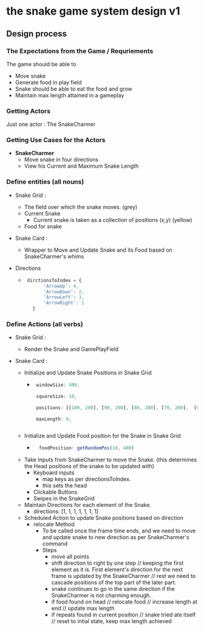 # the snake game system design v1





## Design process



###  The Expectations from the Game / Requriements 

The game should be able to 
   - Move snake
   - Generate food in play field
   - Snake should be able to eat the food and grow
   - Maintain max length attained in a gameplay

### Getting Actors

Just one actor : The SnakeCharmer


### Getting Use Cases for the Actors

- **SnakeCharmer**
   -  Move snake in four directions
   -  View his Current and Maximum Snake Length

### Define entities (all nouns) 

- Snake Grid : 
   - The field over which the snake moves. (grey)
   - Current Snake 
      -  Current snake is taken as a collection of positions (x,y) (yellow)
   - Food for snake

- Snake Card :
   - Wrapper to Move and Update Snake and its Food based on SnakeCharmer's whims

- Directions
   - ```javascript
      dirctionsToIndex = {
            'ArrowUp': 4,
            'ArrowDown': 2,
            'ArrowLeft': 3,
            'ArrowRight': 1
        }
      ```

### Define Actions (all verbs) 

- Snake Grid : 
   - Render the Snake and GamePlayField

- Snake Card :
   - Initialize and Update Snake Positions in Snake Grid
      -  ```javascript
          windowSize: 400,
          
          squareSize: 10,
          
          positions: [[100, 200], [90, 200], [80, 200], [70, 200],  [60, 200], [50, 200]],
          
          maxLength: 6,
      ```
   - Initialize and Update Food position for the Snake in Snake Grid
      - ```javascript
          foodPosition: getRandomPos(10, 400) 
        ```
   - Take Inputs from SnakeCharmer to move the Snake. (this determines the Head positions of the snake to be updated with)
      - Keyboard inputs
         -  map keys as per directionsToIndex.
         - this sets the head
      - Clickable Buttons
      - Swipes in the SnakeGrid
   - Maintain Directions for each element of the Snake.
      - directions: [1, 1, 1, 1, 1, 1, 1]
   - Scheduled Action to update Snake positions based on direction
      - relocate Method
         -  To be called once the frame time ends, and we need to move and update snake to new direction as per SnakeCharmer's command
         -  Steps
            -   move all points
            -   shift direction to right by one step // keeping the first element as it is. First element's direction for the next frame is updated by the SnakeCharmer // rest we need to cascade positions of the top part of the later part.
               - snake continues to go in the same direction if the SnakeCharmer is not charming enough.
            -  if food found on head // relocate food // increase length at end // update max length
            -  if repeats found in current position // snake tried ate itself // reset to intial state, keep max length achieved
            


        
